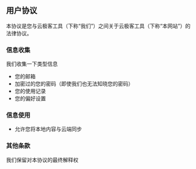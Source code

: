 ## 用户协议

本协议是您与云极客工具（下称“我们”）之间关于云极客工具（下称“本网站”）的法律协议。

### 信息收集

我们收集一下类型信息

-   您的邮箱
-   加密过的您的密码（即使我们也无法知晓您的密码）
-   您的使用记录
-   您的偏好设置

### 信息使用

-   允许您将本地内容与云端同步

### 其他条款

我们保留对本协议的最终解释权
